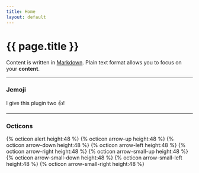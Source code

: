 ```yaml
---
title: Home
layout: default
---
```


# {{ page.title }}

Content is written in [Markdown](https://learnxinyminutes.com/docs/markdown/). Plain text format allows you to focus on your **content**.

-----

### Jemoji
I give this plugin two :+1:!

-----

### Octicons
{% octicon alert height:48 %} {% octicon arrow-up height:48 %} {% octicon arrow-down height:48 %} {% octicon arrow-left height:48 %} {% octicon arrow-right height:48 %} {% octicon arrow-small-up height:48 %} {% octicon arrow-small-down height:48 %} {% octicon arrow-small-left height:48 %} {% octicon arrow-small-right height:48 %}
